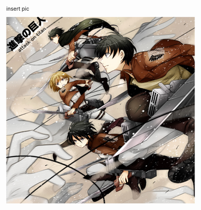 

insert pic

![attack on titan](https://raw.githubusercontent.com/hzf-sbit/LearnGit/master/pic/gelbooru18618261girl3boysarmin_areletascotbeltblack_eyesblack_hairblonde_hairbootscapecopyright_nameeren_jaegerhandsjacketka_zpsebcceed1.jpg)

